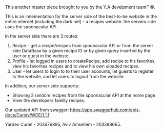 This another master piece brought to you by the Y.A develpment team™ ©.

This is an imlementation for the server side of the best-to-be website
in the entire internet (including the dark net) - a recipes website.
the servers side uses the spoonacular API.

In the server side there are 3 routes:
1. Recipe - get a recipe/recipes from spoonacular API or from the server side DataBase
	by a given recipe ID or by given query inserted by the user or guest in the webiste.
2. Profile - let logged in users to createRecipe, add recipe to his favorites,
	view his favorites recipes and to view his own uloaded recipes.
3. User - let users to login to to their user acoounts,
	let guests to register to the website, and let users to logout
	from the website.

In addition, our server side supports:
 -  Showing 3 random recipes from the spoonacular API at
	the home page.
 -	View the developers familiy recipes.
 
 
 Our updated API from swagger:
 https://app.swaggerhub.com/apis-docs/Curiey/WDE/1.1.1
 
 Yarden Curiel - 203676895,
 Aviv Amsellem - 203388665.
